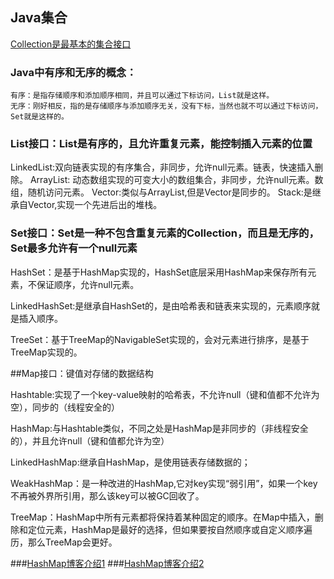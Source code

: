 ## Java集合
[Collection是最基本的集合接口](http://www.jianshu.com/p/6227cfbc2a89)

### Java中有序和无序的概念：
	有序：是指存储顺序和添加顺序相同，并且可以通过下标访问，List就是这样。
	无序：刚好相反，指的是存储顺序与添加顺序无关，没有下标，当然也就不可以通过下标访问，Set就是这样的。

### List接口：List是有序的，且允许重复元素，能控制插入元素的位置
  LinkedList:双向链表实现的有序集合，非同步，允许null元素。链表，快速插入删除。
  ArrayList: 动态数组实现的可变大小的数组集合，非同步，允许null元素。数组，随机访问元素。
  Vector:类似与ArrayList,但是Vector是同步的。
  Stack:是继承自Vector,实现一个先进后出的堆栈。

### Set接口：Set是一种不包含重复元素的Collection，而且是无序的，Set最多允许有一个null元素

  HashSet：是基于HashMap实现的，HashSet底层采用HashMap来保存所有元素，不保证顺序，允许null元素。
  
  LinkedHashSet:是继承自HashSet的，是由哈希表和链表来实现的，元素顺序就是插入顺序。

  TreeSet：基于TreeMap的NavigableSet实现的，会对元素进行排序，是基于TreeMap实现的。


##Map接口：键值对存储的数据结构

  Hashtable:实现了一个key-value映射的哈希表，不允许null（键和值都不允许为空），同步的（线程安全的）
  
  HashMap:与Hashtable类似，不同之处是HashMap是非同步的（非线程安全的），并且允许null（键和值都允许为空）
  
  LinkedHashMap:继承自HashMap，是使用链表存储数据的；

  WeakHashMap：是一种改进的HashMap,它对key实现“弱引用”，如果一个key不再被外界所引用，那么该key可以被GC回收了。

  TreeMap：HashMap中所有元素都将保持着某种固定的顺序。在Map中插入，删除和定位元素，HashMap是最好的选择，但如果要按自然顺序或自定义顺序遍历，那么TreeMap会更好。

###[HashMap博客介绍1](http://www.cnblogs.com/chenssy/p/3521565.html)
###[HashMap博客介绍2](http://yikun.github.io/2015/04/01/Java-HashMap%E5%B7%A5%E4%BD%9C%E5%8E%9F%E7%90%86%E5%8F%8A%E5%AE%9E%E7%8E%B0/)